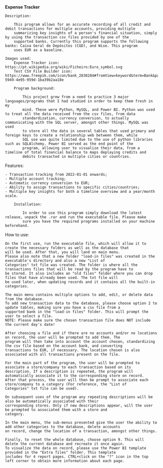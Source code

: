 **Expense Tracker**
~~~
Description:

    This program allows for an accurate recording of all credit and debit transactions for multiple accounts, providing multiple
    summarizing key insights of a person's financial situation, simply by using the transaction csv files provided by one of the
    supported banks. Currently this program supports the following banks: Caixa Geral de Depósitos (CGD), and Wise. This program
    uses EUR as a baseline.

~~~
    Images used:
        Expense Tracker icon: https://pt.wikipedia.org/wiki/Ficheiro:Euro_symbol.svg
        Test CSV File Builder icon: https://www.freepik.com/icon/bank_2830284#fromView=keyword&term=Bank&page=1&position=1&uuid=e9e67c78-5949-4e95-959d-1ba39b2aa18e

~~~
    Program background:
    
        This project grew from a need to practice 3 major languages/programs that I had studied in order to keep them fresh in my
        mind. These were Python, MySQL, and Power BI. Python was used to treat all the data received from the csv files, from data
        standardization, currency conversion, to actually communicating with the SQL server, amongst other things. MySQL was used
        to store all the data in several tables that used primary and foreign keys to create a relationship web between them, while
        SQL use was quite limited due to the use of python libraries such as SQLAlchemy. Power BI served as the end point of the
        program, allowing user to visualize their data, from a timeline of total financial balance to maps deplaying credits and
        debits transacted in multiple cities or countries.
~~~
Features:

    - Transaction tracking from 2022-01-01 onwards;  
    - Multiple account tracking;  
    - Automatic currency conversion to EUR;  
    - Ability to assign transactions to specific cities/countries;  
    - Multiple key insights for both a timeline overview and a year/month scale.
~~~
    Installation:  
    
        In order to use this program simply download the latest release, unpack the .rar and run the executable file. Please make
        sure you have the required programs installed on your machine beforehand.
~~~
How to use:

    On the first use, run the executable file, which will allow it to create the necessary folders as well as the database that
    will be used. After that, you will land on main menu.
    Please also note that a new folder "load-in files" was created in the executable's directory and also a new "List of
    Categories" txt file was created. The folder is where all the transactions files that will be read by the program have to
    be stored. It also includes an "old files" folder where you can drop files that have already been used. The txt file will
    be used later, when updating records and it contains all the built-in categories.

    The main menu contains multiple options to add, edit, or delete data from the database.  
    To add new transaction data to the database, please choose option 2 to update tables, making sure you have a csv file from a
    supported bank in the "load-in files" folder. This will prompt the user to select a file.  
    NOTE: Please make sure the chosen transaction file does NOT include the current day's date!

    After choosing a file and if there are no accounts and/or no locations on record, the user will be prompted to add them. The
    program will then take into account the account chosen, standardizing the csv file based on the account bank, and converting
    transactions to EUR, if necessary. The location chosen is also associated with all transactions present on the file.
  
    For the main part of the program, the user will be prompted to associate a store/company to each transaction based on its
    description. If a description is repeated, the program will automatically associate it to the corresponding store on record.
    After that process, the user will then be prompt to associate each store/company to a category (For reference, the "List of
    Categories" txt file can be used).

    On subsequent uses of the program any repeating descriptions will be also be automatically associated with their
    corresponding stores. Only if new descriptions appear, will the user be prompted to associated them with a store and
    category.

    In the main menu, the sub-menus presented give the user the ability to add other categories to the database, delete accounts
    on record, change the location of a transaction, amongst other things.
  
    Finally, to reset the whole database, choose option 9. This will delete the current database and recreate it once again.  
    To visualize the data on record, please use the Power BI template provided in the "Extra files" folder. This template
    includes for 4 report pages. CTRL+click on the "?" icon in the top left corner to obtain more information about each page.
